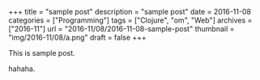+++
title = "sample post"
description = "sample post"
date = 2016-11-08
categories = ["Programming"]
tags = ["Clojure", "om", "Web"]
archives = ["2016-11"]
url = "2016-11/08/2016-11-08-sample-post"
thumbnail = "img/2016-11/08/a.png"
draft = false
+++

This is sample post.

<!--more-->

hahaha.

